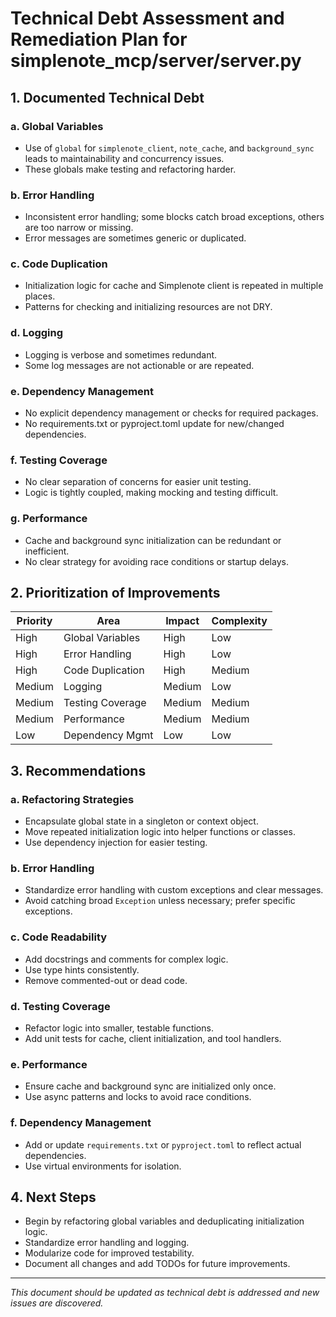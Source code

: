 # Technical Debt Assessment and Remediation Plan for simplenote_mcp/server/server.py

## 1. Documented Technical Debt

### a. Global Variables

- Use of `global` for `simplenote_client`, `note_cache`, and `background_sync` leads to maintainability and concurrency issues.
- These globals make testing and refactoring harder.

### b. Error Handling

- Inconsistent error handling; some blocks catch broad exceptions, others are too narrow or missing.
- Error messages are sometimes generic or duplicated.

### c. Code Duplication

- Initialization logic for cache and Simplenote client is repeated in multiple places.
- Patterns for checking and initializing resources are not DRY.

### d. Logging

- Logging is verbose and sometimes redundant.
- Some log messages are not actionable or are repeated.

### e. Dependency Management

- No explicit dependency management or checks for required packages.
- No requirements.txt or pyproject.toml update for new/changed dependencies.

### f. Testing Coverage

- No clear separation of concerns for easier unit testing.
- Logic is tightly coupled, making mocking and testing difficult.

### g. Performance

- Cache and background sync initialization can be redundant or inefficient.
- No clear strategy for avoiding race conditions or startup delays.

## 2. Prioritization of Improvements

| Priority | Area                | Impact         | Complexity |
|----------|---------------------|---------------|------------|
| High     | Global Variables    | High          | Low        |
| High     | Error Handling      | High          | Low        |
| High     | Code Duplication    | High          | Medium     |
| Medium   | Logging             | Medium        | Low        |
| Medium   | Testing Coverage    | Medium        | Medium     |
| Medium   | Performance         | Medium        | Medium     |
| Low      | Dependency Mgmt     | Low           | Low        |

## 3. Recommendations

### a. Refactoring Strategies

- Encapsulate global state in a singleton or context object.
- Move repeated initialization logic into helper functions or classes.
- Use dependency injection for easier testing.

### b. Error Handling

- Standardize error handling with custom exceptions and clear messages.
- Avoid catching broad `Exception` unless necessary; prefer specific exceptions.

### c. Code Readability

- Add docstrings and comments for complex logic.
- Use type hints consistently.
- Remove commented-out or dead code.

### d. Testing Coverage

- Refactor logic into smaller, testable functions.
- Add unit tests for cache, client initialization, and tool handlers.

### e. Performance

- Ensure cache and background sync are initialized only once.
- Use async patterns and locks to avoid race conditions.

### f. Dependency Management

- Add or update `requirements.txt` or `pyproject.toml` to reflect actual dependencies.
- Use virtual environments for isolation.

## 4. Next Steps

- Begin by refactoring global variables and deduplicating initialization logic.
- Standardize error handling and logging.
- Modularize code for improved testability.
- Document all changes and add TODOs for future improvements.

---

*This document should be updated as technical debt is addressed and new issues are discovered.*
